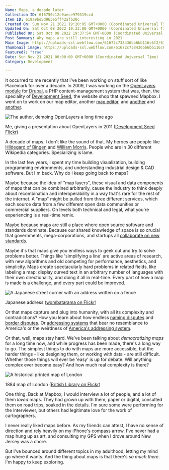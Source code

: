```yaml
---
Name: Maps, a decade later
Collection ID: 616750c12c0aece979319ccd
Item ID: 619a9be5d963e5ff42afb20c
Created On: Sun Nov 21 2021 19:20:05 GMT+0000 (Coordinated Universal Time)
Updated On: Sat Oct 08 2022 19:33:00 GMT+0000 (Coordinated Universal Time)
Published On: Sat Oct 08 2022 19:37:54 GMT+0000 (Coordinated Universal Time)
Post Summary: Why maps are still interesting in 2021
Main Image: https://uploads-ssl.webflow.com/61672c738436bb6bb116c6f2/61bb57ad1ac545a520b2cc29_Maps%2C%20a%20decade%20later.png
Thumbnail image: https://uploads-ssl.webflow.com/61672c738436bb6bb116c6f2/61bb57ad1ac545a520b2cc29_Maps%2C%20a%20decade%20later.png
Featured?: "true"
Date: Sun Nov 21 2021 00:00:00 GMT+0000 (Coordinated Universal Time)
Category: Development

---
```


It occurred to me recently that I've been working on stuff sort of like Placemark for over a decade. In 2009, I was working on the [OpenLayers module](https://www.drupal.org/project/openlayers) for [Drupal](https://www.drupal.org/), a PHP content-management system that was, then, the speciality of [Development Seed](https://developmentseed.org/), the website shop that spawned Mapbox. I went on to work on our map editor, another [map editor](https://tilemill-project.github.io/tilemill/), and [another](https://www.mapbox.com/mapbox-studio) and [another](https://github.com/openstreetmap/iD).

![The author, demoing OpenLayers a long time ago](https://uploads-ssl.webflow.com/61672c738436bb6bb116c6f2/619a9a996e05274954285559_5821528290_c3ab278baf_o.jpg)

Me, giving a presentation about OpenLayers in 2011 ([Development Seed Flickr](https://flickr.com/photos/developmentseed/5821528290/in/photolist-9SqRxq-an6KFj-6PpFEr-8p1KTU-J6AwC-J6C9G-J6Epp-J6C1m-J6EMZ-J6AHj-J6BLY-J6BpW-J6EcZ-J6ASY-J6EZc-J6BwY-372Z2a-J6E3V))

A decade of maps. I don't like the sound of that. My heroes are people like [Hildegard of Bingen](https://en.wikipedia.org/wiki/Hildegard_of_Bingen) and [William Morris](https://en.wikipedia.org/wiki/William_Morris). People who are in 30 different Wikipedia categories. Specializing is lame.

In the last few years, I spent my time building visualization, building programming environments, and understanding industrial design & CAD software. But I'm back. Why do I keep going back to maps?

Maybe because the idea of "map layers", these visual and data components of maps that can be combined arbitrarily, cause the industry to think deeply about recombination and interoperability in a way that's rare for the rest of the internet. A "map" might be pulled from three different services, which each source data from a few different open data communities or commercial suppliers. On levels both technical and legal, what you're experiencing is a real-time remix.

Maybe because maps are still a place where open source software and standards dominate. Because our shared knowledge of space is so crucial that governments, mega-corporations, and startups all [collaborate on new standards](https://en.wikipedia.org/wiki/Open_Geospatial_Consortium).

Maybe it's that maps give you endless ways to geek out and try to solve problems better. Things like 'simplifying a line' are active areas of research, with new algorithms and old competing for performance, aesthetics, and simplicity. Maps create spectacularly hard problems in related fields, like labeling a map: display curved text in an arbitrary number of languages with their own directionality, and doing it all in real-time. Every part of how a map is made is a challenge, and every part could be improved.

![A Japanese street corner with an address written on a fence](https://uploads-ssl.webflow.com/61672c738436bb6bb116c6f2/619a9b9932209f75d8dcb86e_31418658600_e4db8dfd43_o.jpg)

Japanese address ([wombatarama on Flickr](https://flickr.com/photos/wombatarama/31418658600/in/photolist-PSmQAm-236nLZQ-2k8isXy-29Fr532-23WJrM3-RNuhjg-28Q5h78-UDG4DY-UzZnfE-2g5yUHq-2iJWJge-rr9J6p-WjS5VK-28WgS2d-FJasTq-2dq8rjv-2i5wRKA-2i5rw4b-H895FM-2eD7Cuc-24TvHVp-27gVTpA-2k7zjsk-2kdjj4U-FU3rLj-CnTrnA-XygWTR-5iNEpj-oWMJ6w-2hTmbhD-22vG7n5-yGjdEg-8Wexmp-yGduuf-yWw8Rh-yGeFW9-cjBMiJ-2g5zcoP-yGeFwG-2jMCEo4-2jtn5k3-25rmVkL-bekgon-2jzeMqU-28Q5dGT-4HhgZH-qp9Muf-2mhN72A-YXTPds-u2Hnbo))

Or that maps capture and plug into humanity, with all its complexity and contradictions? How you learn about how endless [naming disputes](https://en.wikipedia.org/wiki/Sea_of_Japan_naming_dispute) and [border disputes](https://en.wikipedia.org/wiki/Sino-Indian_border_dispute). Or [addressing systems](https://en.wikipedia.org/wiki/Japanese_addressing_system) that bear no resemblance to America's or the weirdness of [America's addressing system](https://en.wikipedia.org/wiki/ZIP_Code).

Or that, well, maps stay hard. We've been talking about *democratizing maps* for a long time now, and while progress has been made, there's a long way to go. The simplest things to do with maps are more accessible, but the harder things - like designing them, or working with data - are still difficult. Whether those things will ever be 'easy' is up for debate. Will anything complex ever become easy? And how much real complexity is there?

![A historical printed map of London](https://uploads-ssl.webflow.com/61672c738436bb6bb116c6f2/619a9c437236188bf78c5bdf_11171290686_cf3777a042_k.jpg)

1884 map of London ([British Library on Flickr](https://flickr.com/photos/britishlibrary/11171290686/in/photolist-i2aMw7-oxMV3p-i6ovZK-wLBn4N-oeKVYk-oeWu9U-oeix1t-owfUDs-ypBwiJ-owkjJz-ow4dDB-ie5BMy-tjokBL-ow1FDP-ouBuw7-otqTpU-i8VQic-od9AEM-ow8z7M-hRBYF8-odZHJZ-ow5GUX-oweaLT-otUXo4-qZzfY6-hR2P2r-oeKDGG-idwG6s-xmAraN-ie1KqX-i8wVBY-hYZPUy-vvzAX8-oy5gGD-obTSH5-ow5UEM-wowFex-otSBb9-otpxZU-odj7ku-oeV3gd-ibEBZ7-otnsfQ-ov9sXe-i9p2He-otTVtu-id3FJn-ouSsdu-odsSuM-oc63GE))

One thing. Back at Mapbox, I would interview a lot of people, and a lot of them *loved* maps. They had grown up with them, paper or digital, consulted them on road trips, soaked in the details. I'm sure some were performing for the interviewer, but others had legitimate love for the work of cartographers.

I never really liked maps before. As my friends can attest, I have no sense of direction and rely heavily on my iPhone's compass arrow. I've never had a map hung up as art, and consulting my GPS when I drove around New Jersey was a chore.

But I've bounced around different topics in my adulthood, letting my mind go where it wants. And the thing about maps is that there's *so much there*. I'm happy to keep exploring.
